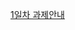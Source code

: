 [1일차 과제안내](https://cafe.naver.com/f-e/cafes/31322207/articles/304?boardtype=L&menuid=40&referrerAllArticles=false)
